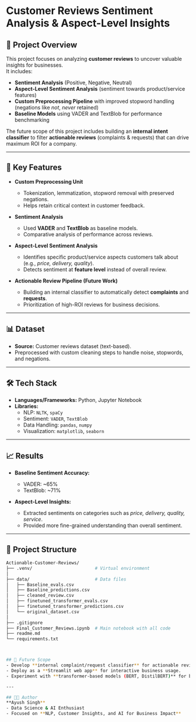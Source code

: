 # Customer Reviews Sentiment Analysis & Aspect-Level Insights  

## 📖 Project Overview  
This project focuses on analyzing **customer reviews** to uncover valuable insights for businesses.  
It includes:  
- **Sentiment Analysis** (Positive, Negative, Neutral)  
- **Aspect-Level Sentiment Analysis** (sentiment towards product/service features)  
- **Custom Preprocessing Pipeline** with improved stopword handling (negations like *not*, *never* retained)  
- **Baseline Models** using VADER and TextBlob for performance benchmarking  

The future scope of this project includes building an **internal intent classifier** to filter **actionable reviews** (complaints & requests) that can drive maximum ROI for a company.  

---

## 🚀 Key Features  
- **Custom Preprocessing Unit**  
  - Tokenization, lemmatization, stopword removal with preserved negations.  
  - Helps retain critical context in customer feedback.  

- **Sentiment Analysis**  
  - Used **VADER** and **TextBlob** as baseline models.  
  - Comparative analysis of performance across reviews.  

- **Aspect-Level Sentiment Analysis**  
  - Identifies specific product/service aspects customers talk about (e.g., *price, delivery, quality*).  
  - Detects sentiment at **feature level** instead of overall review.  

- **Actionable Review Pipeline (Future Work)**  
  - Building an internal classifier to automatically detect **complaints** and **requests**.  
  - Prioritization of high-ROI reviews for business decisions.  

---

## 📊 Dataset  
- **Source:** Customer reviews dataset (text-based).  
- Preprocessed with custom cleaning steps to handle noise, stopwords, and negations.  

---

## 🛠️ Tech Stack  
- **Languages/Frameworks:** Python, Jupyter Notebook  
- **Libraries:**  
  - NLP: `NLTK`, `spaCy`  
  - Sentiment: `VADER`, `TextBlob`  
  - Data Handling: `pandas`, `numpy`  
  - Visualization: `matplotlib`, `seaborn`  

---

## 📈 Results  
- **Baseline Sentiment Accuracy:**  
  - VADER: ~65%  
  - TextBlob: ~71%  

- **Aspect-Level Insights:**  
  - Extracted sentiments on categories such as *price, delivery, quality, service*.  
  - Provided more fine-grained understanding than overall sentiment.  

---

## 📂 Project Structure

```bash
Actionable-Customer-Reviews/
├── .venv/                        # Virtual environment
│
├── data/                         # Data files
│   ├── Baseline_evals.csv
│   ├── Baseline_predictions.csv
│   ├── cleaned_review.csv
│   ├── finetuned_transformer_evals.csv
│   ├── finetuned_transformer_predictions.csv
│   └── original_dataset.csv
│
├── .gitignore
├── Final_Customer_Reviews.ipynb  # Main notebook with all code
├── readme.md
└── requirements.txt



## 📌 Future Scope  
- Develop **internal complaint/request classifier** for actionable reviews.  
- Deploy as a **Streamlit web app** for interactive business usage.  
- Experiment with **transformer-based models (BERT, DistilBERT)** for better accuracy.  

---

## 👨‍💻 Author  
**Ayush Singh**  
- Data Science & AI Enthusiast  
- Focused on **NLP, Customer Insights, and AI for Business Impact**  
